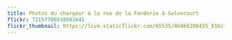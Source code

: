 ```yaml
---
title: Photos du chargeur à la rue de la Fonderie à Seloncourt
flickr: 72157706938581641
flickr_thumbnail: https://live.staticflickr.com/65535/46866288435_816c1c64ff.jpg
---
```

